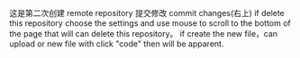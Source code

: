 这是第二次创建 remote repository 
提交修改 commit changes(右上)
if delete this repository choose the settings 
 and use mouse to scroll to the bottom of the page 
  that will can delete this repository。
if create the new file，can upload or new file with click "code" then will be apparent.

